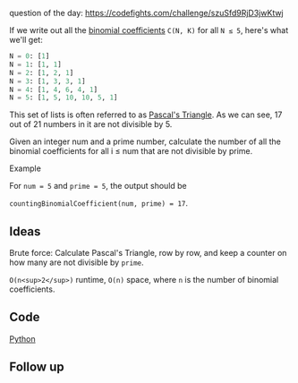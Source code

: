 question of the day: https://codefights.com/challenge/szuSfd9RjD3jwKtwj

If we write out all the [binomial coefficients](https://en.wikipedia.org/wiki/Binomial_coefficient)
`C(N, K)` for all `N ≤ 5`, here's what we'll get:

``` python
N = 0: [1]
N = 1: [1, 1]
N = 2: [1, 2, 1]
N = 3: [1, 3, 3, 1]
N = 4: [1, 4, 6, 4, 1]
N = 5: [1, 5, 10, 10, 5, 1]
```

This set of lists is often referred to as [Pascal's Triangle](https://en.wikipedia.org/wiki/Pascal%27s_triangle).
As we can see, 17 out of 21 numbers in it are not divisible by 5.

Given an integer num and a prime number, calculate the number of all the binomial coefficients for all i ≤ num that are not divisible by prime.

Example

For `num = 5` and `prime = 5`, the output should be

`countingBinomialCoefficient(num, prime) = 17`.

## Ideas

Brute force: Calculate Pascal's Triangle, row by row, and keep a counter on how many are
not divisible by `prime`.

`O(n<sup>2</sup>)` runtime, `O(n)` space, where `n` is the number of binomial coefficients.

## Code

[Python](./countingBinomialCoefficient.py)

## Follow up
